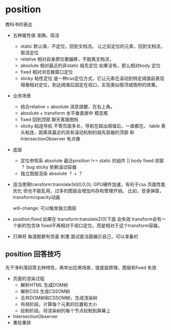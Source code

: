 # position 

教科书的表达

- 五种属性值    准确，简洁
    - static 默认值，不定位，回到文档流。
        让之前定位的元素，回到文档流，取消定位
    - relative 相对自身原位置偏移，不脱离文档流，
    - absolute 相对最近的非static 祖先定位 
        如果没有，那么相对body 定位
    - fixed 相对浏览器窗口定位  
    - sticky 粘性定位 是一种css定位方式，它让元素在滚动到特定阈值前表现得像相对定位，到达阈值后固定在视口，实现类似吸顶或吸附的效果。

- 业务场景
    - 结合relative + absolute 消息提醒，在右上角。
    - absolute + transform 水平垂直居中 模态框
    - fixed 回到顶部 聊天客服图标
    - sticky 粘连导航 不管页面多长，导航在超出阈值后，一直都在。
        table 表头粘连，距离其最近的具有滚动机制的祖先容器的顶部
        和IntersectionObserver 有点像
- 底层
    - 定位参照系
    absolute 最近position !== static 的组件 || body
    fixed 视窗 ？ bug
    sticky 依赖滚动容器
    - 独立图层渲染 
    absolute ？ + ？

- 适当使用transform:translate3d(0,0,0);
    GPU硬件加速，有利于css 页面性能优化
    但也不能乱用，过多的图层会增加内存和管理开销。
    比如，登录弹窗，transform/opacity动画 

    will-change: 可以触发独立图层

- position:fixed 如果在 transform:translateZ(0)下面 会失效 
    transform会有一个新的包含块 fixed不再相对于视口定位，而是相对于这个transform容器。
- 打麻将 每道题都有惊喜 刺激 
    面试是当面展示自己，可以准备的

## position 回答技巧
先干净利落回答五种特性，再举出应用场景，提底层原理，图层和fixed 失效

- 页面的渲染过程 
    - 解析HTML 生成DOM树
    - 解析CSS 生成CSSOM树
    - 合并DOM树和CSSOM树，生成渲染树
    - 布局阶段，计算每个元素的位置和大小
    - 绘制阶段，将渲染树的每个节点绘制到屏幕上
- IntersectionObserver
- 重绘重排